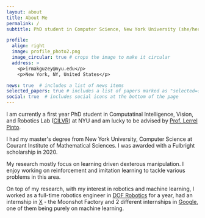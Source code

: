```yaml
---
layout: about
title: About Me
permalink: /
subtitle: PhD student in Computer Science, New York University (she/her)

profile:
  align: right
  image: profile_photo2.png
  image_circular: true # crops the image to make it circular
  address: >
    <p>irmakguzey@nyu.edu</p>
    <p>New York, NY, United States</p>

news: true  # includes a list of news items
selected_papers: true # includes a list of papers marked as "selected={true}"
social: true  # includes social icons at the bottom of the page
---
```


I am currently a first year PhD student in Computatinal Intelligence, Vision, and Robotics Lab ([CILVR](https://wp.nyu.edu/cilvr/)) at NYU and am lucky to be advised by [Prof. Lerrel Pinto](https://www.lerrelpinto.com/).

I had my master's degree from New York University, Computer Science at Courant Institute of Mathematical Sciences. I was awarded with a Fulbright scholarship in 2020. 

My research mostly focus on learning driven dexterous manipulation. I enjoy working on reinforcement and imitation learning to tackle various problems in this area.

On top of my research, with my interest in robotics and machine learning, I worked as a full-time robotics engineer in [DOF Robotics](https://dofrobotics.com/) for a year, had an internship in [X](https://x.company/) - the Moonshot Factory and 2 different internships in [Google](https://about.google/), one of them being purely on machine learning.
